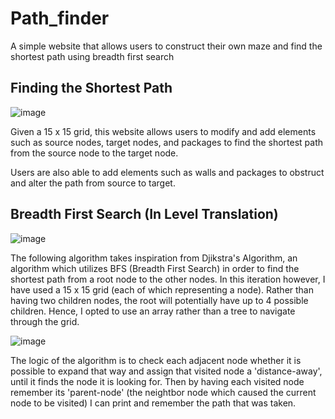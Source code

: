 # Path_finder
A simple website that allows users to construct their own maze and find the shortest path using breadth first search

## Finding the Shortest Path
![image](https://user-images.githubusercontent.com/99672285/196692240-b2a3aff4-005c-4695-9ed2-155cda3c0a78.png)

Given a 15 x 15 grid, this website allows users to modify and add elements such as source nodes, target nodes, and packages to find the shortest path from the source node to the target node.

Users are also able to add elements such as walls and packages to obstruct and alter the path from source to target.

## Breadth First Search (In Level Translation)
![image](https://user-images.githubusercontent.com/99672285/196705042-b29d51ba-5ad9-4e9e-87a0-eb109ed6e63f.png)

The following algorithm takes inspiration from Djikstra's Algorithm, an algorithm which utilizes BFS (Breadth First Search) in order to find the shortest path from a root node to the other nodes. In this iteration however, I have used a 15 x 15 grid (each of which representing a node). Rather than having two children nodes, the root will potentially have up to 4 possible children. Hence, I opted to use an array rather than a tree to navigate through the grid.

![image](https://user-images.githubusercontent.com/99672285/196706967-31bf88d9-5bae-4b08-9aa1-8d5ff8f128db.png)

The logic of the algorithm is to check each adjacent node whether it is possible to expand that way and assign that visited node a 'distance-away', until it finds the node it is looking for. Then by having each visited node remember its 'parent-node' (the neightbor node which caused the current node to be visited) I can print and remember the path that was taken.

